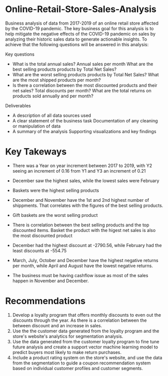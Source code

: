 # Online-Retail-Store-Sales-Analysis
Business analysis of data from 2017-2019 of an online retail store affected by the COVID-19 pandemic. The key business goal for this analysis is to help mitigate the negative effects of the COVID-19 pandemic on sales by analyzing their historic sales data to generate actionable insights. To achieve that the following questions will be answered in this analysis: 

Key questions
* What is the total annual sales? Annual sales per month What are the best selling products products by Total Net Sales? 
* What are the worst selling products products by Total Net Sales? What are the most shipped products per month? 
* Is there a correlation between the most discounted products and their net sales? Total discounts per month? What are the total returns on products sold annually and per month? 

Deliverables  
* A description of all data sources used 
* A clear statement of the business task Documentation of any cleaning or manipulation of data 
* A summary of the analysis Supporting visualizations and key findings

# Key Takeways

*   There was a Year on year increment between 2017 to 2019, with Y2 seeing an increment of 0.16 from Y1 and Y3 an increment of 0.21

*  December saw the highest sales, while the lowest sales were February 
*  Baskets were the highest selling products
*  December and November have the 1st and 2nd highest number of shippments. That correlates with the figures of the best selling products.  
*  Gift baskets are the worst selling product 
*  There is correlation between the best selling products and the top discounted items. Basket the product with the higest net sales is also the most discounted product 
* December had the highest discount at -2790.56, while February had the least discounts at -554.75
* March, July, October and December have the highest negative returns per month, while April and August have the lowest negative returns.
* The business must be having cashflow issue as most of the sales happen in November and December. 

# Recommendations

1. Develop a loyalty program that offers monthly discounts to even out the discounts through the year. As there is a correlation between the between discount and an increase in sales.
2. Use the the customer data generated from the loyalty program and the store's website's analytics for segmentation analysis.
3. Use the data generated from the customer loyalty program to fine tune future analysis and create a support vector machine learning model to predict buyers most likely to make return purchases.
4. Include a product rating system on the store's website, and use the data from the segmentation to guide a coupon recommendation system based on individual customer profiles and customer segments. 






